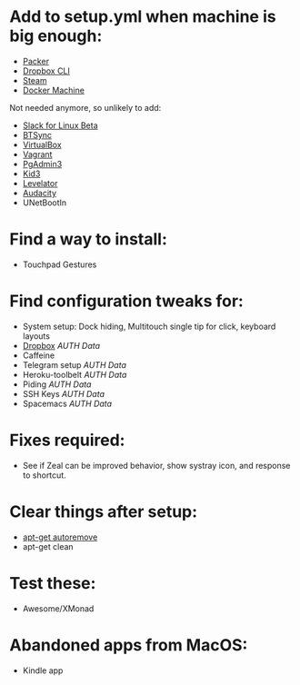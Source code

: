 # Add to setup.yml when machine is big enough:

  - [Packer](https://www.packer.io)
  - [Dropbox CLI](https://github.com/dropbox/dbxcli)
  - [Steam](https://steamcdn-a.akamaihd.net/client/installer/steam.deb)
  - [Docker Machine](https://docs.docker.com/machine/install-machine)

Not needed anymore, so unlikely to add:

  - [Slack for Linux Beta](https://get.slack.help/hc/en-us/articles/212924728-Slack-for-Linux-beta-#debian-1)
  - [BTSync](https://www.howtoforge.com/install-bittorrent-sync-on-debian-and-ubuntu-linux#-install-bittorrent-sync-on-debian-ubuntu-desktop)
  - [VirtualBox](https://www.virtualbox.org/wiki/Downloads)
  - [Vagrant](https://www.vagrantup.com/downloads.html)
  - [PgAdmin3](http://wiki.postgresql.org/wiki/Apt)
  - [Kid3](http://kid3.sourceforge.net/#download)
  - [Levelator](http://cdn.conversationsnetwork.org/Levelator-1.3.0-Python2.5.tar.bz2)
  - [Audacity](http://ubuntuhandbook.org/index.php/2015/04/install-audacity-audio-editor-2-1-0-in-ubuntu-from-ppa/)
  - UNetBootIn

# Find a way to install:

  - Touchpad Gestures

# Find configuration tweaks for:

  - System setup: Dock hiding, Multitouch single tip for click, keyboard layouts
  - [Dropbox](http://www.ubuntizando.com/2015/05/26/dropbox-elementary-os-freya/) *AUTH Data*
  - Caffeine
  - Telegram setup *AUTH Data*
  - Heroku-toolbelt *AUTH Data*
  - Piding *AUTH Data*
  - SSH Keys *AUTH Data*
  - Spacemacs *AUTH Data*

# Fixes required:

  - See if Zeal can be improved behavior, show systray icon, and response to shortcut.

# Clear things after setup:

  - [apt-get autoremove](http://serverfault.com/questions/644082/running-apt-get-autoremove-with-ansible)
  - apt-get clean

# Test these:

  - Awesome/XMonad

# Abandoned apps from MacOS:

  - Kindle app
